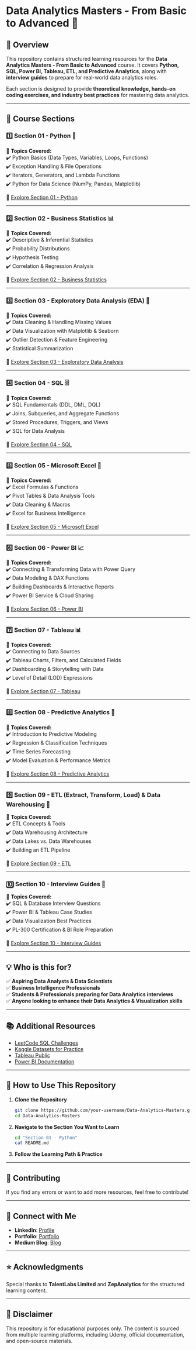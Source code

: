 # Data Analytics Masters - From Basic to Advanced 🚀  

## 📌 Overview  
This repository contains structured learning resources for the **Data Analytics Masters - From Basic to Advanced** course. It covers **Python, SQL, Power BI, Tableau, ETL, and Predictive Analytics**, along with **interview guides** to prepare for real-world data analytics roles.

Each section is designed to provide **theoretical knowledge, hands-on coding exercises, and industry best practices** for mastering data analytics.

---

## 📂 Course Sections  

### **1️⃣ Section 01 - Python** 🐍  
📖 **Topics Covered:**  
✔️ Python Basics (Data Types, Variables, Loops, Functions)  
✔️ Exception Handling & File Operations  
✔️ Iterators, Generators, and Lambda Functions  
✔️ Python for Data Science (NumPy, Pandas, Matplotlib)  

🔗 [Explore Section 01 - Python](./Section%2001%20-%20Python)  

---

### **2️⃣ Section 02 - Business Statistics** 📊  
📖 **Topics Covered:**  
✔️ Descriptive & Inferential Statistics  
✔️ Probability Distributions  
✔️ Hypothesis Testing  
✔️ Correlation & Regression Analysis  

🔗 [Explore Section 02 - Business Statistics](./Section%2002%20-%20Business%20Statistics)  

---

### **3️⃣ Section 03 - Exploratory Data Analysis (EDA)** 🔎  
📖 **Topics Covered:**  
✔️ Data Cleaning & Handling Missing Values  
✔️ Data Visualization with Matplotlib & Seaborn  
✔️ Outlier Detection & Feature Engineering  
✔️ Statistical Summarization  

🔗 [Explore Section 03 - Exploratory Data Analysis](./Section%2003%20-%20Exploratory%20Data%20Analysis)  

---

### **4️⃣ Section 04 - SQL** 🗄️  
📖 **Topics Covered:**  
✔️ SQL Fundamentals (DDL, DML, DQL)  
✔️ Joins, Subqueries, and Aggregate Functions  
✔️ Stored Procedures, Triggers, and Views  
✔️ SQL for Data Analysis  

🔗 [Explore Section 04 - SQL](./Section%2004%20-%20SQL)  

---

### **5️⃣ Section 05 - Microsoft Excel** 📑  
📖 **Topics Covered:**  
✔️ Excel Formulas & Functions  
✔️ Pivot Tables & Data Analysis Tools  
✔️ Data Cleaning & Macros  
✔️ Excel for Business Intelligence  

🔗 [Explore Section 05 - Microsoft Excel](./Section%2005%20-%20Microsoft%20Excel)  

---

### **6️⃣ Section 06 - Power BI** 📈  
📖 **Topics Covered:**  
✔️ Connecting & Transforming Data with Power Query  
✔️ Data Modeling & DAX Functions  
✔️ Building Dashboards & Interactive Reports  
✔️ Power BI Service & Cloud Sharing  

🔗 [Explore Section 06 - Power BI](./Section%2006%20-%20Power%20BI)  

---

### **7️⃣ Section 07 - Tableau** 📊  
📖 **Topics Covered:**  
✔️ Connecting to Data Sources  
✔️ Tableau Charts, Filters, and Calculated Fields  
✔️ Dashboarding & Storytelling with Data  
✔️ Level of Detail (LOD) Expressions  

🔗 [Explore Section 07 - Tableau](./Section%2007%20-%20Tableau)  

---

### **8️⃣ Section 08 - Predictive Analytics** 🤖  
📖 **Topics Covered:**  
✔️ Introduction to Predictive Modeling  
✔️ Regression & Classification Techniques  
✔️ Time Series Forecasting  
✔️ Model Evaluation & Performance Metrics  

🔗 [Explore Section 08 - Predictive Analytics](./Section%2008%20-%20Predictive%20Analytics)  

---

### **9️⃣ Section 09 - ETL (Extract, Transform, Load) & Data Warehousing** 💾  
📖 **Topics Covered:**  
✔️ ETL Concepts & Tools  
✔️ Data Warehousing Architecture  
✔️ Data Lakes vs. Data Warehouses  
✔️ Building an ETL Pipeline  

🔗 [Explore Section 09 - ETL](./Section%2009%20-%20ETL)  

---

### **🔟 Section 10 - Interview Guides** 🎯  
📖 **Topics Covered:**  
✔️ SQL & Database Interview Questions  
✔️ Power BI & Tableau Case Studies  
✔️ Data Visualization Best Practices  
✔️ PL-300 Certification & BI Role Preparation  

🔗 [Explore Section 10 - Interview Guides](./Section%2010%20-%20Interview%20Guides)  

---

## 💡 Who is this for?  
✅ **Aspiring Data Analysts & Data Scientists**  
✅ **Business Intelligence Professionals**  
✅ **Students & Professionals preparing for Data Analytics interviews**  
✅ **Anyone looking to enhance their Data Analytics & Visualization skills**  

---

## 📚 Additional Resources  
- [LeetCode SQL Challenges](https://leetcode.com/problemset/database/)  
- [Kaggle Datasets for Practice](https://www.kaggle.com/datasets)  
- [Tableau Public](https://public.tableau.com/)  
- [Power BI Documentation](https://learn.microsoft.com/en-us/power-bi/)  

---

## 🚀 How to Use This Repository  
1. **Clone the Repository**  
   ```bash
   git clone https://github.com/your-username/Data-Analytics-Masters.git
   cd Data-Analytics-Masters
   ```
2. **Navigate to the Section You Want to Learn**  
   ```bash
   cd "Section 01 - Python"
   cat README.md
   ```

3. **Follow the Learning Path & Practice**  

---

## 🤝 Contributing  
If you find any errors or want to add more resources, feel free to contribute!  

---

## 📢 Connect with Me  
- **LinkedIn**: [Profile](https://linkedin.com/in/rohan-mistry-493987202)  
- **Portfolio**: [Portfolio](https://irohanportfolio.netlify.app)  
- **Medium Blog**: [Blog](https://medium.com/@rohanmistry231)  

---

## ⭐ Acknowledgments  
Special thanks to **TalentLabs Limited** and **ZepAnalytics** for the structured learning content.  

---
## 📌 Disclaimer  
This repository is for educational purposes only. The content is sourced from multiple learning platforms, including Udemy, official documentation, and open-source materials.